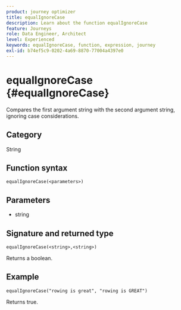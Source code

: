 ```yaml
---
product: journey optimizer
title: equalIgnoreCase
description: Learn about the function equalIgnoreCase
feature: Journeys
role: Data Engineer, Architect
level: Experienced
keywords: equalIgnoreCase, function, expression, journey
exl-id: b74ef5c9-0202-4a69-8870-77004a4397e0
---
```

# equalIgnoreCase {#equalIgnoreCase}

Compares the first argument string with the second argument string, ignoring case considerations.

## Category

String

## Function syntax

`equalIgnoreCase(<parameters>)`

## Parameters

* string

## Signature and returned type

`equalIgnoreCase(<string>,<string>)`

Returns a boolean.

## Example

`equalIgnoreCase("rowing is great", "rowing is GREAT")`

Returns true.
